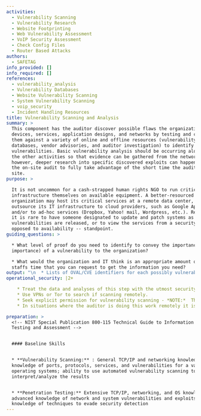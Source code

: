 ```yaml
---
activities:
  - Vulnerability Scanning
  - Vulnerability Research
  - Website Footprinting
  - Web Vulnerability Assessment
  - VoIP Security Assessment
  - Check Config Files
  - Router Based Attacks
authors:
  - SAFETAG
info_provided: []
info_required: []
references:
  - vulnerability_analysis
  - Vulnerability Databases
  - Website Vulnerability Scanning
  - System Vulnerability Scanning
  - voip_security
  - Incident Handling Resources
title: Vulnerability Scanning and Analysis
summary: >
  This component has the auditor discover possible flaws the organization's
  devices, services, application designs, and networks by testing and comparing
  them against a variety of online and offline resources (vulnerability
  databases, vendor advisories, and auditor investigation) to identify known
  vulnerabilities. Basic vulnerability analysis should be occurring along-side
  the other activities so that evidence can be gathered from the network,
  however, deeper research into specific discovered exploits can happen after
  the on-site audit to fully take advantage of the short time the auditor has on
  site.
purpose: >

  It is not uncommon for a cash-strapped human rights NGO to run critical
  infrastructure themselves on available equipment. A better-resourced
  organization may host its critical services at a remote data center, or
  outsource its IT infrastructure to cloud providers, such as Google Apps,
  and/or to ad-hoc services (Dropbox, Yahoo! mail, Wordpress, etc.). Regardless,
  it is rare to have someone designated to update and patch systems as
  vulnerabilities are released, or to view the services from a security -- as
  opposed to availability -- standpoint.
guiding_questions: >

  * What level of proof do you need to identify to convey the importance (or
  importance) of a vulnerability to the organization?

  * What would the organization and IT think is an appropriate amount of the IT
  staffs time that you can request to get the information you need?
output: "\n  * Lists of OVAL/CVE identifiers for each possibly vulnerable service/system.\n  * Examples of live exploits for vulnerabilities where possible.\n  * A short write up of each vulnerability including how it was identified.\n  * The cleaned up output from any tests used to identify the vulnerability.\n\n  * Document Vulnerabilities (per vulnerability)\n    * Write Up\n      * Summary - A short (two to three sentence) basic overview of the vulnerability, including a discussion of potential impacts.\n      * Description - An in-depth (one to three paragraph) overview of the vulnerability.\n      * Approach - Step-by-step explanation of the methodology used that is tool agnostic.\n\t  * Proof - The cleaned up output from tests run to identify the vulnerability.\n"
operational_security: |2+

    * Treat the data and analyses of this step with the utmost security.
    * Use VPNs or Tor to search if scanning remotely.
    * Seek explicit permission for vulnerability scanning - *NOTE:*  The organization might not be in a position to give you meaningful “permission” to carry out an active remote assessment of "cloud services" used within the organization.
    * In situations where the auditor is doing this work remotely it is important to only run "safe" tests that have no possibility of causing damage to the network. 

preparation: >
  <!-- NIST Special Publication 800-115 Technical Guide to Information Security
  Testing and Assessment -->


  #### Baseline Skills


  * **Vulnerability Scanning:** : General TCP/IP and networking knowledge;
  knowledge of ports, protocols, services, and vulnerabilities for a variety of
  operating systems; ability to use automated vulnerability scanning tools and
  interpret/analyze the results


  * **Penetration Testing:** Extensive TCP/IP, networking, and OS knowledge;
  advanced knowledge of network and system vulnerabilities and exploits;
  knowledge of techniques to evade security detection
---
```


